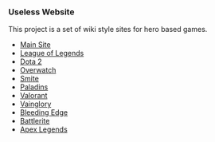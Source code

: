 <h3>Useless Website</h3>
<p>This project is a set of wiki style sites for hero based games.</p>
<ul>
  <li><a href="https://www.useless.wiki">Main Site</a></li>
  <li><a href="https://lol.useless.wiki">League of Legends</a></li>
  <li><a href="https://dota2.useless.wiki">Dota 2</a></li>
  <li><a href="https://overwatch.useless.wiki">Overwatch</a></li>
  <li><a href="https://smite.useless.wiki">Smite</a></li>
  <li><a href="https://paladins.useless.wiki">Paladins</a></li>
  <li><a href="https://valorant.useless.wiki">Valorant</a></li>
  <li><a href="https://vainglory.useless.wiki">Vainglory</a></li>
  <li><a href="https://be.useless.wiki">Bleeding Edge</a></li>
  <li><a href="https://battlerite.useless.wiki">Battlerite</a></li>
  <li><a href="https://apex.useless.wiki">Apex Legends</a></li>
</ul>
